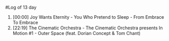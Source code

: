 #Log of 13 day

1. [00:00] Joy Wants Eternity - You Who Pretend to Sleep - From Embrace To Embrace
1. [22:19] The Cinematic Orchestra - The Cinematic Orchestra presents In Motion #1 - Outer Space (feat. Dorian Concept & Tom Chant)

